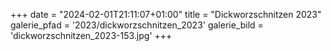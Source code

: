 +++
date = "2024-02-01T21:11:07+01:00"
title = "Dickworzschnitzen 2023"
galerie_pfad = '2023/dickworzschnitzen_2023'
galerie_bild = 'dickworzschnitzen_2023-153.jpg'
+++
